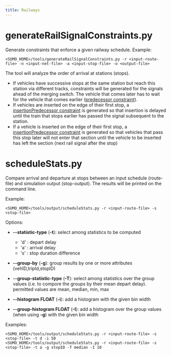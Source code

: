 ```yaml
---
title: Railways
---
```


# generateRailSignalConstraints.py

Generate constraints that enforce a given railway schedule. Example:

```
<SUMO_HOME>/tools/generateRailSignalConstraints.py -r <input-route-file> -n <input-net-file> -a <input-stop-file> -o <output-file>
```

The tool will analyze the order of arrival at stations (stops). 

- If vehicles have successive stops at the same station but reach this station via different tracks, constraints will be generated for the signals ahead of the merging switch. The vehicle that comes later has to wait for the vehicle that comes earlier ([predecessor constraint](../Simulation/Railways.md#predecessor_constraint)).
- If vehicles are inserted on the edge of their first stop, a [insertionPredecessor constraint](../Simulation/Railways.md#insertionpredecessor_constraint) is generated so that insertion is delayed until the train that stops earlier has passed the signal subsequent to the station.
- If a vehicle is inserted on the edge of their first stop, a [insertionPredecessor constraint](../Simulation/Railways.md#insertionpredecessor_constraint) is generated so that vehicles that pass this stop later will not enter that section until the vehicle to be inserted has left the section (next rail signal after the stop)


# scheduleStats.py

Compare arrival and departure at stops between an input schedule (route-file) and
simulation output (stop-output). The results will be printed on the command line.

Example:
```
<SUMO_HOME>/tools/output/scheduleStats.py -r <input-route-file> -s <stop-file>
```

Options:

- **--statistic-type** (**-t**): select among statistics to be computed
  - 'd' : depart delay
  - 'a' : arrival delay
  - 's' : stop duration difference
  
- **--group-by** (**-g**): group results by one or more attributes (vehID,tripId,stopID)
- **--group-statistic-type** (**-T**): select among statistics over the group values (i.e. to compore the groups by their mean depart delay). permitted values are mean, median, min, max
- **--histogram FLOAT** (**-i**): add a histogram with the given bin width
- **--group-histogram FLOAT** (**-I**): add a histogram over the group values (when using **-g**) with the given bin width

Examples:
```
<SUMO_HOME>/tools/output/scheduleStats.py -r <input-route-file> -s <stop-file> -t d -i 50
<SUMO_HOME>/tools/output/scheduleStats.py -r <input-route-file> -s <stop-file> -t a -g stopID -T median -I 10
```

